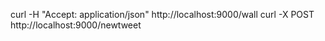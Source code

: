 curl -H "Accept: application/json" http://localhost:9000/wall
curl -X POST http://localhost:9000/newtweet
